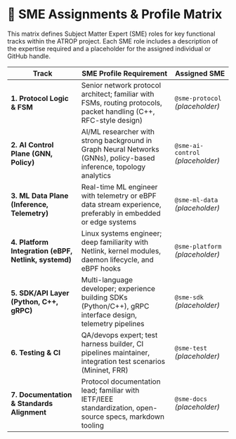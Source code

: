 # 👥 SME Assignments & Profile Matrix

This matrix defines Subject Matter Expert (SME) roles for key functional tracks within the ATROP project. Each SME role includes a description of the expertise required and a placeholder for the assigned individual or GitHub handle.

| Track | SME Profile Requirement | Assigned SME |
|-------|--------------------------|--------------|
| **1. Protocol Logic & FSM** | Senior network protocol architect; familiar with FSMs, routing protocols, packet handling (C++, RFC-style design) | `@sme-protocol` *(placeholder)* |
| **2. AI Control Plane (GNN, Policy)** | AI/ML researcher with strong background in Graph Neural Networks (GNNs), policy-based inference, topology analytics | `@sme-ai-control` *(placeholder)* |
| **3. ML Data Plane (Inference, Telemetry)** | Real-time ML engineer with telemetry or eBPF data stream experience, preferably in embedded or edge systems | `@sme-ml-data` *(placeholder)* |
| **4. Platform Integration (eBPF, Netlink, systemd)** | Linux systems engineer; deep familiarity with Netlink, kernel modules, daemon lifecycle, and eBPF hooks | `@sme-platform` *(placeholder)* |
| **5. SDK/API Layer (Python, C++, gRPC)** | Multi-language developer; experience building SDKs (Python/C++), gRPC interface design, telemetry pipelines | `@sme-sdk` *(placeholder)* |
| **6. Testing & CI** | QA/devops expert; test harness builder, CI pipelines maintainer, integration test scenarios (Mininet, FRR) | `@sme-test` *(placeholder)* |
| **7. Documentation & Standards Alignment** | Protocol documentation lead; familiar with IETF/IEEE standardization, open-source specs, markdown tooling | `@sme-docs` *(placeholder)* |
